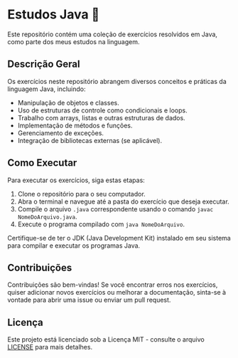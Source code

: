 # Estudos Java 🍵

Este repositório contém uma coleção de exercícios resolvidos em Java, como parte dos meus estudos na linguagem.

## Descrição Geral

Os exercícios neste repositório abrangem diversos conceitos e práticas da linguagem Java, incluindo:

- Manipulação de objetos e classes.
- Uso de estruturas de controle como condicionais e loops.
- Trabalho com arrays, listas e outras estruturas de dados.
- Implementação de métodos e funções.
- Gerenciamento de exceções.
- Integração de bibliotecas externas (se aplicável).

## Como Executar

Para executar os exercícios, siga estas etapas:

1. Clone o repositório para o seu computador.
2. Abra o terminal e navegue até a pasta do exercício que deseja executar.
3. Compile o arquivo `.java` correspondente usando o comando `javac NomeDoArquivo.java`.
4. Execute o programa compilado com `java NomeDoArquivo`.

Certifique-se de ter o JDK (Java Development Kit) instalado em seu sistema para compilar e executar os programas Java.

## Contribuições

Contribuições são bem-vindas! Se você encontrar erros nos exercícios, quiser adicionar novos exercícios ou melhorar a documentação, sinta-se à vontade para abrir uma issue ou enviar um pull request.

## Licença

Este projeto está licenciado sob a Licença MIT - consulte o arquivo [LICENSE](LICENSE) para mais detalhes.
